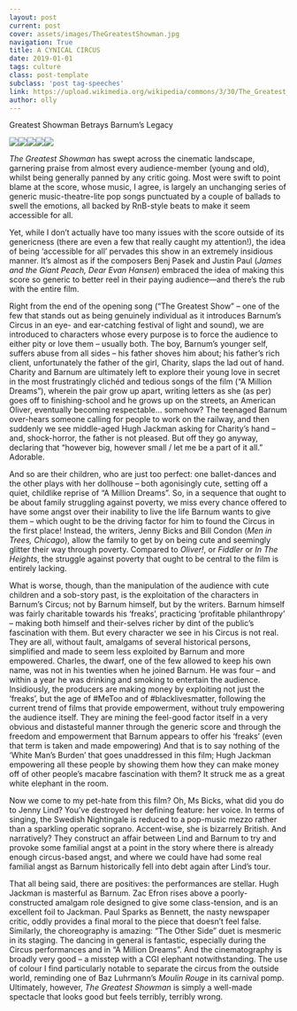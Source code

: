 ```yaml
---
layout: post
current: post
cover: assets/images/TheGreatestShowman.jpg
navigation: True
title: A CYNICAL CIRCUS
date: 2019-01-01
tags: culture
class: post-template
subclass: 'post tag-speeches'
link: https://upload.wikimedia.org/wikipedia/commons/3/30/The_Greatest_Showman_Japan_Premiere_Red_Carpet-_Hugh_Jackman_%2838435517950%29.jpg
author: olly
---
```

Greatest Showman Betrays Barnum’s Legacy


![](https://docs.google.com/drawings/d/shqcqhZ-9DEDmNJZFGvkciw/image?w=16&h=16&rev=1&ac=1&parent=17sbB2F5uscQZo-orD3DSrJRXT44iTAwQHbAGW20kPaQ)![](https://docs.google.com/drawings/d/snY0-kFBwcnBuAAId8v2sWw/image?w=16&h=16&rev=1&ac=1&parent=17sbB2F5uscQZo-orD3DSrJRXT44iTAwQHbAGW20kPaQ)![](https://docs.google.com/drawings/d/s27x1cl1m8D_Li6OEhfd8JQ/image?w=16&h=16&rev=1&ac=1&parent=17sbB2F5uscQZo-orD3DSrJRXT44iTAwQHbAGW20kPaQ)![](https://docs.google.com/drawings/d/sO2vh5nBmvqujR2aO7Fq96Q/image?w=16&h=16&rev=1&ac=1&parent=17sbB2F5uscQZo-orD3DSrJRXT44iTAwQHbAGW20kPaQ)![](https://docs.google.com/drawings/d/s0ZzbAKPDLkxFUJIegxX10A/image?w=16&h=16&rev=1&ac=1&parent=17sbB2F5uscQZo-orD3DSrJRXT44iTAwQHbAGW20kPaQ)  

*The Greatest Showman* has swept across the cinematic landscape, garnering praise from almost every audience-member (young and old), whilst being generally panned by any critic going. Most were swift to point blame at the score, whose music, I agree, is largely an unchanging series of generic music-theatre-lite pop songs punctuated by a couple of ballads to swell the emotions, all backed by RnB-style beats to make it seem accessible for all.



Yet, while I don’t actually have too many issues with the score outside of its genericness (there are even a few that really caught my attention!), the idea of being ‘accessible for all’ pervades this show in an extremely insidious manner. It’s almost as if the composers Benj Pasek and Justin Paul (*James and the Giant Peach, Dear Evan Hansen*) embraced the idea of making this score so generic to better reel in their paying audience—and there’s the rub with the entire film.



Right from the end of the opening song (“The Greatest Show” – one of the few that stands out as being genuinely individual as it introduces Barnum’s Circus in an eye- and ear-catching festival of light and sound), we are introduced to characters whose every purpose is to force the audience to either pity or love them – usually both. The boy, Barnum’s younger self, suffers abuse from all sides – his father shoves him about; his father’s rich client, unfortunately the father of the girl, Charity, slaps the lad out of hand. Charity and Barnum are ultimately left to explore their young love in secret in the most frustratingly clichéd and tedious songs of the film (“A Million Dreams”), wherein the pair grow up apart, writing letters as she (as per) goes off to finishing-school and he grows up on the streets, an American Oliver, eventually becoming respectable… somehow? The teenaged Barnum over-hears someone calling for people to work on the railway, and then suddenly we see middle-aged Hugh Jackman asking for Charity’s hand – and, shock-horror, the father is not pleased. But off they go anyway, declaring that “however big, however small / let me be a part of it all.” Adorable.



And so are their children, who are just too perfect: one ballet-dances and the other plays with her dollhouse – both agonisingly cute, setting off a quiet, childlike reprise of “A Million Dreams”. So, in a sequence that ought to be about family struggling against poverty, we miss every chance offered to have some angst over their inability to live the life Barnum wants to give them – which ought to be the driving factor for him to found the Circus in the first place! Instead, the writers, Jenny Bicks and Bill Condon (*Men in Trees, Chicago*), allow the family to get by on being cute and seemingly glitter their way through poverty. Compared to *Oliver!*, or *Fiddler* or *In The Heights*, the struggle against poverty that ought to be central to the film is entirely lacking.



What is worse, though, than the manipulation of the audience with cute children and a sob-story past, is the exploitation of the characters in Barnum’s Circus; not by Barnum himself, but by the writers. Barnum himself was fairly charitable towards his ‘freaks’, practicing ‘profitable philanthropy’ – making both himself and their-selves richer by dint of the public’s fascination with them. But every character we see in his Circus is not real. They are all, without fault, amalgams of several historical persons, simplified and made to seem less exploited by Barnum and more empowered. Charles, the dwarf, one of the few allowed to keep his own name, was not in his twenties when he joined Barnum. He was four – and within a year he was drinking and smoking to entertain the audience. Insidiously, the producers are making money by exploiting not just the ‘freaks’, but the age of #MeToo and of #blacklivesmatter, following the current trend of films that provide empowerment, without truly empowering the audience itself. They are mining the feel-good factor itself in a very obvious and distasteful manner through the generic score and through the freedom and empowerment that Barnum appears to offer his ‘freaks’ (even that term is taken and made empowering) And that is to say nothing of the ‘White Man’s Burden’ that goes unaddressed in this film; Hugh Jackman empowering all these people by showing them how they can make money off of other people’s macabre fascination with them? It struck me as a great white elephant in the room.



Now we come to my pet-hate from this film? Oh, Ms Bicks, what did you do to Jenny Lind? You’ve destroyed her defining feature: her voice. In terms of singing, the Swedish Nightingale is reduced to a pop-music mezzo rather than a sparkling operatic soprano. Accent-wise, she is bizarrely British. And narratively? They construct an affair between Lind and Barnum to try and provoke some familial angst at a point in the story where there is already enough circus-based angst, and where we could have had some real familial angst as Barnum historically fell into debt again after Lind’s tour.



That all being said, there are positives: the performances are stellar. Hugh Jackman is masterful as Barnum. Zac Efron rises above a poorly-constructed amalgam role designed to give some class-tension, and is an excellent foil to Jackman. Paul Sparks as Bennett, the nasty newspaper critic, oddly provides a final moral to the piece that doesn’t feel false. Similarly, the choreography is amazing: “The Other Side” duet is mesmeric in its staging. The dancing in general is fantastic, especially during the Circus performances and in “A Million Dreams”. And the cinematography is broadly very good – a misstep with a CGI elephant notwithstanding. The use of colour I find particularly notable to separate the circus from the outside world, reminding one of Baz Luhrmann’s *Moulin Rouge* in its carnival pomp. Ultimately, however, *The Greatest Showman* is simply a well-made spectacle that looks good but feels terribly, terribly wrong.
